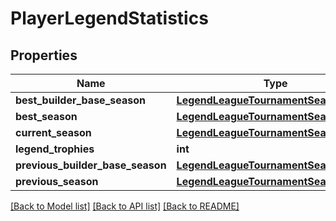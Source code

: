 # PlayerLegendStatistics

## Properties
Name | Type | Description | Notes
------------ | ------------- | ------------- | -------------
**best_builder_base_season** | [**LegendLeagueTournamentSeasonResult**](LegendLeagueTournamentSeasonResult.md) |  | [optional] 
**best_season** | [**LegendLeagueTournamentSeasonResult**](LegendLeagueTournamentSeasonResult.md) |  | [optional] 
**current_season** | [**LegendLeagueTournamentSeasonResult**](LegendLeagueTournamentSeasonResult.md) |  | [optional] 
**legend_trophies** | **int** |  | [optional] 
**previous_builder_base_season** | [**LegendLeagueTournamentSeasonResult**](LegendLeagueTournamentSeasonResult.md) |  | [optional] 
**previous_season** | [**LegendLeagueTournamentSeasonResult**](LegendLeagueTournamentSeasonResult.md) |  | [optional] 

[[Back to Model list]](../README.md#documentation-for-models) [[Back to API list]](../README.md#documentation-for-api-endpoints) [[Back to README]](../README.md)

